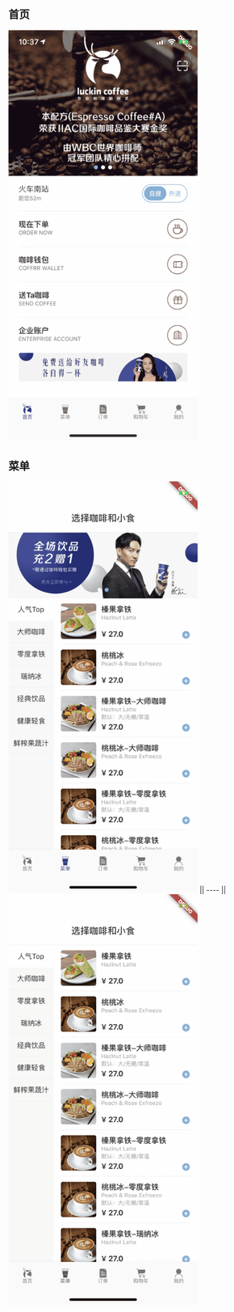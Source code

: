 <!--
 * @Author: meetqy
 * @since: 2019-08-10 16:35:08
 * @lastTime: 2019-08-10 16:53:53
 * @LastEditors: meetqy
 -->
## 首页

<img src="./home1.PNG" width="375"/> 

## 菜单

<img src="./menu1.PNG" width="375"/> || ---- || <img src="./menu2.PNG" width="375"/>
